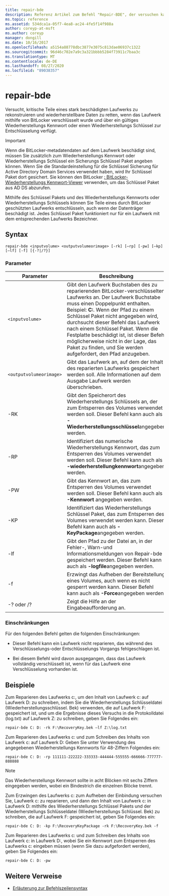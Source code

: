 ```yaml
---
title: repair-bde
description: Referenz Artikel zum Befehl "Repair-BDE", der versuchen kann, kritische Teile eines stark beschädigten Laufwerks zu rekonstruieren und wiederherstellbare Daten zu retten, wenn das Laufwerk mithilfe von BitLocker verschlüsselt wurde.
ms.topic: reference
ms.assetid: 534dca1a-05f7-4ea8-ac24-4fe5f14f988a
author: coreyp-at-msft
ms.author: coreyp
manager: dongill
ms.date: 10/16/2017
ms.openlocfilehash: a5154a88778dbc3877e3075c813dae06937c1322
ms.sourcegitcommit: 96d46c702e7a9c3a321bbbb5284f73911c7baa3c
ms.translationtype: MT
ms.contentlocale: de-DE
ms.lasthandoff: 08/27/2020
ms.locfileid: "89038357"
---
```

# <a name="repair-bde"></a>repair-bde

Versucht, kritische Teile eines stark beschädigten Laufwerks zu rekonstruieren und wiederherstellbare Daten zu retten, wenn das Laufwerk mithilfe von BitLocker verschlüsselt wurde und über ein gültiges Wiederherstellungs Kennwort oder einen Wiederherstellungs Schlüssel zur Entschlüsselung verfügt.

> [!IMPORTANT]
> Wenn die BitLocker-metadatendaten auf dem Laufwerk beschädigt sind, müssen Sie zusätzlich zum Wiederherstellungs Kennwort oder Wiederherstellungs Schlüssel ein Sicherungs Schlüssel Paket angeben können. Wenn Sie die Standardeinstellung für die Schlüssel Sicherung für Active Directory Domain Services verwendet haben, wird Ihr Schlüssel Paket dort gesichert. Sie können den BitLocker [: BitLocker-Wiederherstellungs Kennwort-Viewer](https://docs.microsoft.com/windows/security/information-protection/bitlocker/bitlocker-use-bitlocker-recovery-password-viewer) verwenden, um das Schlüssel Paket aus AD DS abzurufen.
>
> Mithilfe des Schlüssel Pakets und des Wiederherstellungs Kennworts oder Wiederherstellungs Schlüssels können Sie Teile eines durch BitLocker geschützten Laufwerks entschlüsseln, auch wenn der Datenträger beschädigt ist. Jedes Schlüssel Paket funktioniert nur für ein Laufwerk mit dem entsprechenden Laufwerks Bezeichner.

## <a name="syntax"></a>Syntax

```
repair-bde <inputvolume> <outputvolumeorimage> [-rk] [–rp] [-pw] [–kp] [–lf] [-f] [{-?|/?}]
```

### <a name="parameters"></a>Parameter

| Parameter | Beschreibung |
|--|--|
| `<inputvolume>` | Gibt den Laufwerk Buchstaben des zu reparierenden BitLocker-verschlüsselten Laufwerks an. Der Laufwerk Buchstabe muss einen Doppelpunkt enthalten. Beispiel: **C:**. Wenn der Pfad zu einem Schlüssel Paket nicht angegeben wird, durchsucht dieser Befehl das Laufwerk nach einem Schlüssel Paket. Wenn die Festplatte beschädigt ist, ist dieser Befehl möglicherweise nicht in der Lage, das Paket zu finden, und Sie werden aufgefordert, den Pfad anzugeben. |
| `<outputvolumeorimage>` | Gibt das Laufwerk an, auf dem der Inhalt des reparierten Laufwerks gespeichert werden soll. Alle Informationen auf dem Ausgabe Laufwerk werden überschrieben. |
| -RK | Gibt den Speicherort des Wiederherstellungs Schlüssels an, der zum Entsperren des Volumes verwendet werden soll. Dieser Befehl kann auch als **-Wiederherstellungsschlüssel**angegeben werden. |
| -RP | Identifiziert das numerische Wiederherstellungs Kennwort, das zum Entsperren des Volumes verwendet werden soll. Dieser Befehl kann auch als **-wiederherstellungkennwort**angegeben werden. |
| -PW | Gibt das Kennwort an, das zum Entsperren des Volumes verwendet werden soll. Dieser Befehl kann auch als **-Kennwort** angegeben werden. |
| -KP | Identifiziert das Wiederherstellungs Schlüssel Paket, das zum Entsperren des Volumes verwendet werden kann. Dieser Befehl kann auch als **-KeyPackage**angegeben werden. |
| -lf | Gibt den Pfad zu der Datei an, in der Fehler-, Warn-und Informationsmeldungen von Repair-bde gespeichert werden. Dieser Befehl kann auch als **-logfile**angegeben werden. |
| -f | Erzwingt das Aufheben der Bereitstellung eines Volumes, auch wenn es nicht gesperrt werden kann. Dieser Befehl kann auch als **-Force**angegeben werden. |
| -? oder /? | Zeigt die Hilfe an der Eingabeaufforderung an. |

### <a name="limitations"></a>Einschränkungen

Für den folgenden Befehl gelten die folgenden Einschränkungen:

- Dieser Befehl kann ein Laufwerk nicht reparieren, das während des Verschlüsselungs-oder Entschlüsselungs Vorgangs fehlgeschlagen ist.

- Bei diesem Befehl wird davon ausgegangen, dass das Laufwerk vollständig verschlüsselt ist, wenn für das Laufwerk eine Verschlüsselung vorhanden ist.

## <a name="examples"></a>Beispiele

Zum Reparieren des Laufwerks c:, um den Inhalt von Laufwerk c: auf Laufwerk D: zu schreiben, indem Sie die Wiederherstellungs Schlüsseldatei (Wiederherstellungsschlüssel. Bek) verwenden, die auf Laufwerk F: gespeichert ist, und um die Ergebnisse dieses Versuchs in die Protokolldatei (log.txt) auf Laufwerk Z: zu schreiben, geben Sie Folgendes ein:

```
repair-bde C: D: -rk F:\RecoveryKey.bek –lf Z:\log.txt
```

Zum Reparieren des Laufwerks c: und zum Schreiben des Inhalts von Laufwerk c: auf Laufwerk D: Geben Sie unter Verwendung des angegebenen Wiederherstellungs Kennworts für 48-Ziffern Folgendes ein:

```
repair-bde C: D: -rp 111111-222222-333333-444444-555555-666666-777777-888888
```

>[!NOTE]
> Das Wiederherstellungs Kennwort sollte in acht Blöcken mit sechs Ziffern eingegeben werden, wobei ein Bindestrich die einzelnen Blöcke trennt.

Zum Erzwingen des Laufwerks c: zum Aufheben der Einbindung versuchen Sie, Laufwerk c: zu reparieren, und dann den Inhalt von Laufwerk c: in Laufwerk D: mithilfe des Wiederherstellungs Schlüssel Pakets und der Wiederherstellungs Schlüsseldatei (Wiederherstellungs Schlüssel. Bek) zu schreiben, die auf Laufwerk F: gespeichert ist, geben Sie Folgendes ein:

```
repair-bde C: D: -kp F:\RecoveryKeyPackage -rk F:\RecoveryKey.bek -f
```

Zum Reparieren des Laufwerks c: und zum Schreiben des Inhalts von Laufwerk c: in Laufwerk D:, wobei Sie ein Kennwort zum Entsperren des Laufwerks c: eingeben müssen (wenn Sie dazu aufgefordert werden), geben Sie Folgendes ein:

```
repair-bde C: D: -pw
```

## <a name="additional-references"></a>Weitere Verweise

- [Erläuterung zur Befehlszeilensyntax](command-line-syntax-key.md)

